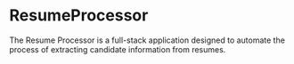 
# ResumeProcessor
The Resume Processor is a full-stack application designed to automate the process of extracting candidate information from resumes. 

